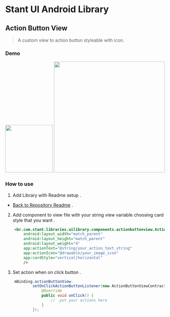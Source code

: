 # Stant UI Android Library

## Action Button View
> A custom view to action button styleable with icon.

### Demo

<p>
  <img src="https://raw.githubusercontent.com/stantmob/stant-ui-android-library/master/ui-library/src/main/java/br/com/stant/libraries/uilibrary/components/actionbuttonview/doc/action-button-vertical.jpg"  width="150">
  <img src="https://raw.githubusercontent.com/stantmob/stant-ui-android-library/master/ui-library/src/main/java/br/com/stant/libraries/uilibrary/components/actionbuttonview/doc/action-button-horizontal.jpg"  width="350">
</p>

### How to use

1. Add Library with Readme setup .
* [Back to Repository Readme](https://github.com/stantmob/stant-ui-android-library#how-add-into-your-project) .


2. Add component to view file with your string view variable choosing card style that you want .
```xml
    <br.com.stant.libraries.uilibrary.components.actionbuttonview.ActionButtonView
        android:layout_width="match_parent"
        android:layout_height="match_parent"
        android:layout_weight="4"
        app:actionText="@string/your_action_text_string"
        app:actionIcon="@drawable/your_image_icon"
        app:cardStyle="vertical|horizontal"
        />
```



3. Set action when on click button .
```java
    mBinding.actionButtonView.
            setOnClickActionButtonListener(new ActionButtonViewContract.OnClickActionButtonListener() {
                @Override
                public void onClick() {
                    //  put your actions here
                }
            });
```
